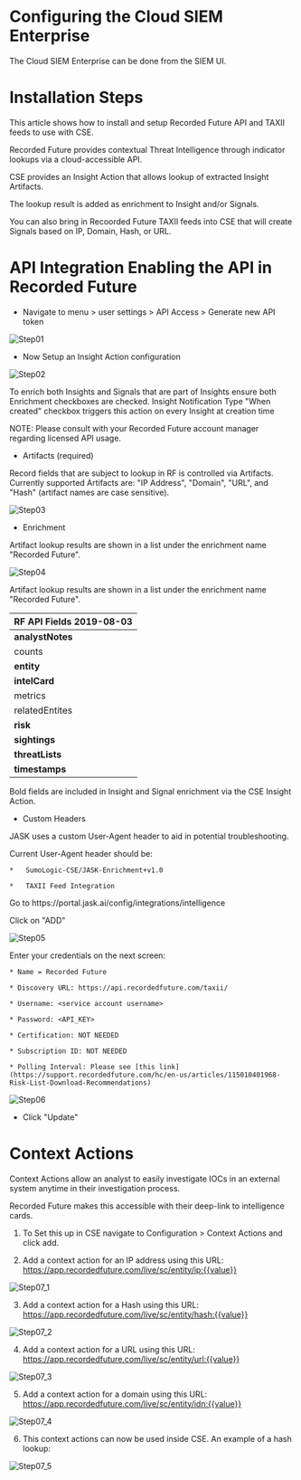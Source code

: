 Configuring the Cloud SIEM Enterprise
=====================================

The Cloud SIEM Enterprise can be done from the SIEM UI.

Installation Steps
==================

This article shows how to install and setup Recorded Future API and TAXII feeds to use with CSE.

Recorded Future provides contextual Threat Intelligence through indicator lookups via a cloud-accessible API. 

CSE provides an Insight Action that allows lookup of extracted Insight Artifacts. 

The lookup result is added as enrichment to Insight and/or Signals. 

You can also bring in Recoorded Future TAXII feeds into CSE that will create Signals based on IP, Domain, Hash, or URL.

API Integration Enabling the API in Recorded Future
===================================================

*	Navigate to menu > user settings > API Access > Generate new API token

![Step01](https://github.com/wks-sumo-logic/sumologic-rfsync/blob/master/doc/01_sumologic/CSE_steps/cse.step.1.png "Generate API Token")
 
*	Now Setup an Insight Action configuration

![Step02](https://github.com/wks-sumo-logic/sumologic-rfsync/blob/master/doc/01_sumologic/CSE_steps/cse.step.2.png "Insight Action Config")

To enrich both Insights and Signals that are part of Insights ensure both Enrichment checkboxes are checked.
Insight Notification Type "When created" checkbox triggers this action on every Insight at creation time

NOTE: Please consult with your Recorded Future account manager regarding licensed API usage.

* 	Artifacts (required)

Record fields that are subject to lookup in RF is controlled via Artifacts. 
Currently supported Artifacts are: "IP Address", "Domain", "URL", and "Hash" (artifact names are case sensitive).

![Step03](https://github.com/wks-sumo-logic/sumologic-rfsync/blob/master/doc/01_sumologic/CSE_steps/cse.step.3.png "Feed List")

*	Enrichment

Artifact lookup results are shown in a list under the enrichment name "Recorded Future".
 
![Step04](https://github.com/wks-sumo-logic/sumologic-rfsync/blob/master/doc/01_sumologic/CSE_steps/cse.step.4.png "Enrichment")

Artifact lookup results are shown in a list under the enrichment name "Recorded Future".

| RF API Fields 2019-08-03  |
|:--------------------------|
|	**analystNotes**        |
|	counts              |
|	**entity**              |
|	**intelCard**           |
|	metrics             |
|	relatedEntites      |
|	**risk**                |
|	**sightings**           |
|	**threatLists**         |
|	**timestamps**          |

Bold fields are included in Insight and Signal enrichment via the CSE Insight Action.

*	Custom Headers

JASK uses a custom User-Agent header to aid in potential troubleshooting. 

Current User-Agent header should be:

	*	SumoLogic-CSE/JASK-Enrichment+v1.0

	*	TAXII Feed Integration

Go to https://<tenant>portal.jask.ai/config/integrations/intelligence

Click on "ADD" 
	
![Step05](https://github.com/wks-sumo-logic/sumologic-rfsync/blob/master/doc/01_sumologic/CSE_steps/cse.step.5.customer.headers.png "Map List")

Enter your credentials on the next screen:

	* Name = Recorded Future

	* Discovery URL: https://api.recordedfuture.com/taxii/

	* Username: <service account username>

	* Password: <API_KEY>

	* Certification: NOT NEEDED

	* Subscription ID: NOT NEEDED

	* Polling Interval: Please see [this link](https://support.recordedfuture.com/hc/en-us/articles/115010401968-Risk-List-Download-Recommendations)

![Step06](https://github.com/wks-sumo-logic/sumologic-rfsync/blob/master/doc/01_sumologic/CSE_steps/cse.step.6.png "Map List")

*	Click "Update"

Context Actions
===============

Context Actions allow an analyst to easily investigate IOCs in an external system anytime in their investigation process. 

Recorded Future makes this accessible with their deep-link to intelligence cards.

1.	To Set this up in CSE navigate to Configuration > Context Actions and click add.

2.	Add a context action for an IP address using this URL: https://app.recordedfuture.com/live/sc/entity/ip:{{value}}
 
![Step07_1](https://github.com/wks-sumo-logic/sumologic-rfsync/blob/master/doc/01_sumologic/CSE_steps/cse.step.7.1.png "IP-Address")

3.	Add a context action for a Hash using this URL: https://app.recordedfuture.com/live/sc/entity/hash:{{value}}
 
![Step07_2](https://github.com/wks-sumo-logic/sumologic-rfsync/blob/master/doc/01_sumologic/CSE_steps/cse.step.7.2.png "Hash")

4. 	Add a context action for a URL using this URL: https://app.recordedfuture.com/live/sc/entity/url:{{value}}

![Step07_3](https://github.com/wks-sumo-logic/sumologic-rfsync/blob/master/doc/01_sumologic/CSE_steps/cse.step.7.3.png "URL")
 
5. 	Add a context action for a domain using this URL: https://app.recordedfuture.com/live/sc/entity/idn:{{value}}
 
![Step07_4](https://github.com/wks-sumo-logic/sumologic-rfsync/blob/master/doc/01_sumologic/CSE_steps/cse.step.7.4.png "Domain")

6.	This context actions can now be used inside CSE. An example of a hash lookup:
 
![Step07_5](https://github.com/wks-sumo-logic/sumologic-rfsync/blob/master/doc/01_sumologic/CSE_steps/cse.step.7.5.png "Hash")

